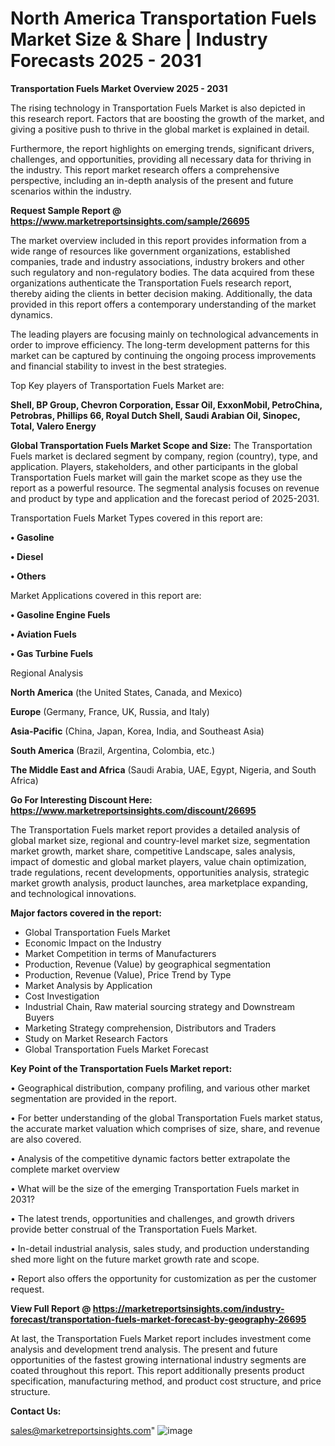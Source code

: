 # North America Transportation Fuels Market Size & Share | Industry Forecasts 2025 - 2031

<Strong> Transportation Fuels Market Overview 2025 - 2031</strong>

The rising technology in Transportation Fuels Market is also depicted in this research report. Factors that are boosting the growth of the market, and giving a positive push to thrive in the global market is explained in detail.

Furthermore, the report highlights on emerging trends, significant drivers, challenges, and opportunities, providing all necessary data for thriving in the industry. This report market research offers a comprehensive perspective, including an in-depth analysis of the present and future scenarios within the industry.

<strong>Request Sample Report @ <a href=https://www.marketreportsinsights.com/sample/26695>https://www.marketreportsinsights.com/sample/26695</a></strong>

The market overview included in this report provides information from a wide range of resources like government organizations, established companies, trade and industry associations, industry brokers and other such regulatory and non-regulatory bodies. The data acquired from these organizations authenticate the Transportation Fuels research report, thereby aiding the clients in better decision making. Additionally, the data provided in this report offers a contemporary understanding of the market dynamics.

The leading players are focusing mainly on technological advancements in order to improve efficiency. The long-term development patterns for this market can be captured by continuing the ongoing process improvements and financial stability to invest in the best strategies.

Top Key players of Transportation Fuels Market are:

<strong>Shell, BP Group, Chevron Corporation, Essar Oil, ExxonMobil, PetroChina, Petrobras, Phillips 66, Royal Dutch Shell, Saudi Arabian Oil, Sinopec, Total, Valero Energy</strong>

<strong><b>Global Transportation Fuels Market Scope and Size:</b></strong>
The Transportation Fuels market is declared segment by company, region (country), type, and application. Players, stakeholders, and other participants in the global Transportation Fuels market will gain the market scope as they use the report as a powerful resource. The segmental analysis focuses on revenue and product by type and application and the forecast period of 2025-2031.

Transportation Fuels Market Types covered in this report are:

<strong>• Gasoline

• Diesel

• Others</strong>

Market Applications covered in this report are:

<strong>• Gasoline Engine Fuels

• Aviation Fuels

• Gas Turbine Fuels</strong> 

Regional Analysis

<strong>North America</strong> (the United States, Canada, and Mexico)

<strong>Europe</strong> (Germany, France, UK, Russia, and Italy)

<strong>Asia-Pacific</strong> (China, Japan, Korea, India, and Southeast Asia)

<strong>South America</strong> (Brazil, Argentina, Colombia, etc.)

<strong>The Middle East and Africa</strong> (Saudi Arabia, UAE, Egypt, Nigeria, and South Africa)

<strong>Go For Interesting Discount Here: <a href=https://www.marketreportsinsights.com/discount/26695>https://www.marketreportsinsights.com/discount/26695</a></strong>

The Transportation Fuels market report provides a detailed analysis of global market size, regional and country-level market size, segmentation market growth, market share, competitive Landscape, sales analysis, impact of domestic and global market players, value chain optimization, trade regulations, recent developments, opportunities analysis, strategic market growth analysis, product launches, area marketplace expanding, and technological innovations.

<strong><b>Major factors covered in the report:</b></strong>
<ul>
  <li>Global Transportation Fuels Market </li>
  <li>Economic Impact on the Industry</li>
  <li>Market Competition in terms of Manufacturers</li>
  <li>Production, Revenue (Value) by geographical segmentation</li>
  <li>Production, Revenue (Value), Price Trend by Type</li>
  <li>Market Analysis by Application</li>
  <li>Cost Investigation</li>
  <li>Industrial Chain, Raw material sourcing strategy and Downstream Buyers</li>
  <li>Marketing Strategy comprehension, Distributors and Traders</li>
  <li>Study on Market Research Factors</li>
  <li>Global Transportation Fuels Market Forecast</li>
</ul>

<strong><b>Key Point of the Transportation Fuels Market report:</b></strong>

• Geographical distribution, company profiling, and various other market segmentation are provided in the report.

• For better understanding of the global Transportation Fuels market status, the accurate market valuation which comprises of size, share, and revenue are also covered.

• Analysis of the competitive dynamic factors better extrapolate the complete market overview

• What will be the size of the emerging Transportation Fuels market in 2031?

• The latest trends, opportunities and challenges, and growth drivers provide better construal of the Transportation Fuels Market.

• In-detail industrial analysis, sales study, and production understanding shed more light on the future market growth rate and scope.

• Report also offers the opportunity for customization as per the customer request.

<strong><b>View Full Report @ <a href=https://marketreportsinsights.com/industry-forecast/transportation-fuels-market-forecast-by-geography-26695>https://marketreportsinsights.com/industry-forecast/transportation-fuels-market-forecast-by-geography-26695</a></b></strong>


At last, the Transportation Fuels Market report includes investment come analysis and development trend analysis. The present and future opportunities of the fastest growing international industry segments are coated throughout this report. This report additionally presents product specification, manufacturing method, and product cost structure, and price structure.

<strong>Contact Us:</strong>

sales@marketreportsinsights.com"
![image](https://github.com/user-attachments/assets/d4a63617-f61a-4c67-b3f4-1ef3bb4e0678)

